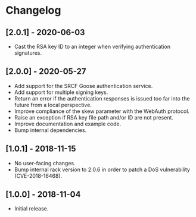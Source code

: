 # Changelog

## [2.0.1] - 2020-06-03

* Cast the RSA key ID to an integer when verifying authentication signatures.

## [2.0.0] - 2020-05-27

* Add support for the SRCF Goose authentication service.
* Add support for multiple signing keys.
* Return an error if the authentication responses is issued too far into the future from a local perspective.
* Improve compliance of the skew parameter with the WebAuth protocol.
* Raise an exception if RSA key file path and/or ID are not present.
* Improve documentation and example code.
* Bump internal dependencies.

## [1.0.1] - 2018-11-15

* No user-facing changes.
* Bump internal rack version to 2.0.6 in order to patch a DoS vulnerability (CVE-2018-16468).

## [1.0.0] - 2018-11-04

* Initial release.
